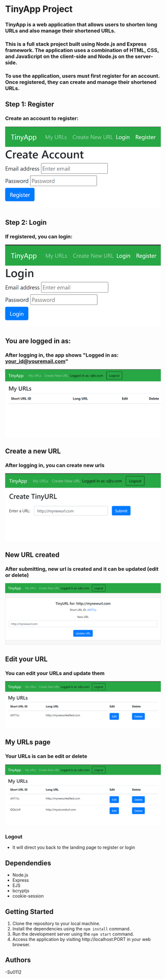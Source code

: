 # TinyApp Project

### TinyApp is a web application that allows users to shorten long URLs and also manage their shortened URLs.

### This is a full stack project built using Node.js and Express framework. The application uses a combination of HTML, CSS, and JavaScript on the client-side and Node.js on the server-side.

### To use the application, users must first register for an account. Once registered, they can create and manage their shortened URLs.

## Step 1: Register

### Create an account to register:

![To Register](/views/readmeImages/To%20Register.png)

## Step 2: Login

### If registered, you can login:

![To Login](/views/readmeImages/To%20login.png)

## You are logged in as:

### After logging in, the app shows "Logged in as: your_id@youremail.com"

![logged in as](/views/readmeImages/logged%20in%20as.png)

## Create a new URL

### After logging in, you can create new urls

![New URL creating page](/views/readmeImages/new%20url.png)

## New URL created

### After submitting, new url is created and it can be updated (edit or delete)

![URL created](/views/readmeImages/new%20url%20created.png)

## Edit your URL

### You can edit your URLs and update them

![URLs edited](/views/readmeImages/edited.png)

## My URLs page

### Your URLs is can be edit or delete

![edit and delete url](/views/readmeImages/my%20second%20url.png)

### Logout

- It will direct you back to the landing page to register or login

## Dependendies

- Node.js
- Express
- EJS
- bcryptjs
- cookie-session

## Getting Started

1. Clone the repository to your local machine.
2. Install the dependencies using the `npm install` command.
3. Run the development server using the `npm start` command.
4. Access the application by visiting http://localhost:PORT in your web browser.

## Authors

-Su0112
